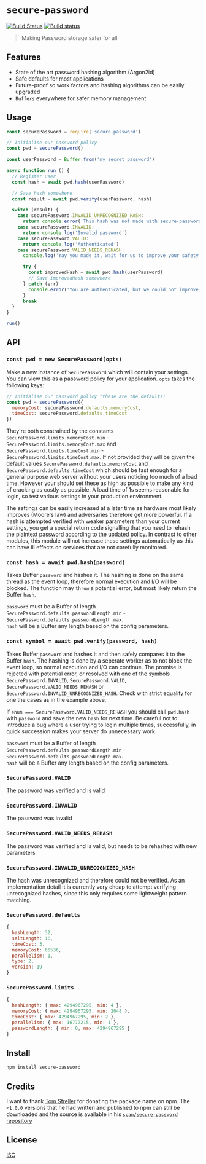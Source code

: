 # `secure-password`

[![Build Status](https://travis-ci.org/emilbayes/secure-password.svg?branch=master)](https://travis-ci.org/emilbayes/secure-password)
[![Build status](https://ci.appveyor.com/api/projects/status/a1atq7xypwf3ebfc/branch/master?svg=true)](https://ci.appveyor.com/project/emilbayes/secure-password/branch/master)

> Making Password storage safer for all

## Features

- State of the art password hashing algorithm (Argon2id)
- Safe defaults for most applications
- Future-proof so work factors and hashing algorithms can be easily upgraded
- `Buffers` everywhere for safer memory management

## Usage

```js
const securePassword = require('secure-password')

// Initialise our password policy
const pwd = securePassword()

const userPassword = Buffer.from('my secret password')

async function run () {
  // Register user
  const hash = await pwd.hash(userPassword)

  // Save hash somewhere
  const result = await pwd.verify(userPassword, hash)

  switch (result) {
    case securePassword.INVALID_UNRECOGNIZED_HASH:
      return console.error('This hash was not made with secure-password. Attempt legacy algorithm')
    case securePassword.INVALID:
      return console.log('Invalid password')
    case securePassword.VALID:
      return console.log('Authenticated')
    case securePassword.VALID_NEEDS_REHASH:
      console.log('Yay you made it, wait for us to improve your safety')

      try {
        const improvedHash = await pwd.hash(userPassword)
        // Save improvedHash somewhere
      } catch (err)
        console.error('You are authenticated, but we could not improve your safety this time around')
      }
      break
  }
}

run()
```

## API

### `const pwd = new SecurePassword(opts)`

Make a new instance of `SecurePassword` which will contain your settings. You
can view this as a password policy for your application. `opts` takes the
following keys:

```js
// Initialise our password policy (these are the defaults)
const pwd = securePassword({
  memoryCost: securePassword.defaults.memoryCost,
  timeCost: securePassword.defaults.timeCost
})
```

They're both constrained by the constants `SecurePassword.limits.memoryCost.min` -
 `SecurePassword.limits.memoryCost.max` and
`SecurePassword.limits.timeCost.min` - `SecurePassword.limits.timeCost.max`. If not provided
they will be given the default values `SecurePassword.defaults.memoryCost` and
`SecurePassword.defaults.timeCost` which should be fast enough for a general
purpose web server without your users noticing too much of a load time. However
your should set these as high as possible to make any kind of cracking as costly
as possible. A load time of 1s seems reasonable for login, so test various
settings in your production environment.

The settings can be easily increased at a later time as hardware most likely
improves (Moore's law) and adversaries therefore get more powerful. If a hash is
attempted verified with weaker parameters than your current settings, you get a
special return code signalling that you need to rehash the plaintext password
according to the updated policy. In contrast to other modules, this module will
not increase these settings automatically as this can have ill effects on
services that are not carefully monitored.

### `const hash = await pwd.hash(password)`

Takes Buffer `password` and hashes it. The hashing is done on the same thread as
the event loop, therefore normal execution and I/O will be blocked.
The function may `throw` a potential error, but most likely return
the Buffer `hash`.

`password` must be a Buffer of length `SecurePassword.defaults.passwordLength.min` - `SecurePassword.defaults.passwordLength.max`.  
`hash` will be a Buffer any length based on the config parameters.

### `const symbol = await pwd.verify(password, hash)`

Takes Buffer `password` and hashes it and then safely compares it to the
Buffer `hash`. The hashing is done by a seperate worker as to not block the
event loop, so normal execution and I/O can continue.
The promise is rejected with potential error, or resolved with one of the symbols
`SecurePassword.INVALID`, `SecurePassword.VALID`, `SecurePassword.VALID_NEEDS_REHASH` or `SecurePassword.INVALID_UNRECOGNIZED_HASH`.
Check with strict equality for one the cases as in the example above.

If `enum === SecurePassword.VALID_NEEDS_REHASH` you should call `pwd.hash` with
`password` and save the new `hash` for next time. Be careful not to introduce a
bug where a user trying to login multiple times, successfully, in quick succession
makes your server do unnecessary work.

`password` must be a Buffer of length `SecurePassword.defaults.passwordLength.min` - `SecurePassword.defaults.passwordLength.max`.  
`hash` will be a Buffer any length based on the config parameters.

### `SecurePassword.VALID`

The password was verified and is valid

### `SecurePassword.INVALID`

The password was invalid

### `SecurePassword.VALID_NEEDS_REHASH`

The password was verified and is valid, but needs to be rehashed with new
parameters

### `SecurePassword.INVALID_UNRECOGNIZED_HASH`

The hash was unrecognized and therefore could not be verified.
As an implementation detail it is currently very cheap to attempt verifying
unrecognized hashes, since this only requires some lightweight pattern matching.

### `SecurePassword.defaults`

```js
{
  hashLength: 32,
  saltLength: 16,
  timeCost: 3,
  memoryCost: 65536,
  parallelism: 1,
  type: 2,
  version: 19
}
```
### `SecurePassword.limits`

```js
{
  hashLength: { max: 4294967295, min: 4 },
  memoryCost: { max: 4294967295, min: 2048 },
  timeCost: { max: 4294967295, min: 2 },
  parallelism: { max: 16777215, min: 1 },
  passwordLength: { min: 0, max: 4294967295 }
}
```

## Install

```sh
npm install secure-password
```

## Credits

I want to thank [Tom Streller](https://github.com/scan) for donating the package
name on npm. The `<1.0.0` versions that he had written and published to npm can
still be downloaded and the source is available in his [`scan/secure-password` repository](https://github.com/scan/secure-password)

## License

[ISC](LICENSE.md)
